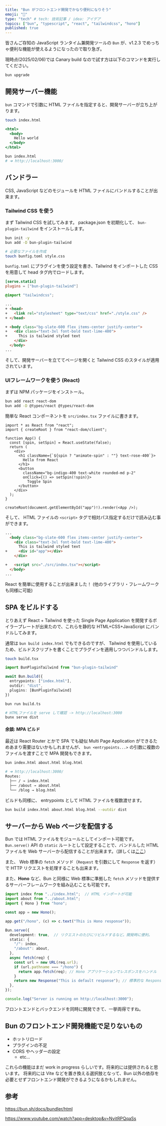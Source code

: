 ```yaml
---
title: "Bun がフロントエンド開発でかなり便利になりそう"
emoji: "🥟"
type: "tech" # tech: 技術記事 / idea: アイデア
topics: ["bun", "typescript", "react", "tailwindcss", "hono"]
published: true
---
```


皆さんご存知の JavaScript ランタイム兼開発ツールの `Bun` が、v1.2.3 でめっちゃ便利な機能が使えるようになったので取り急ぎ。

現時点(2025/02/06)では Canary build なので試す方は以下のコマンドを実行してください。

```sh
bun upgrade
```


## 開発サーバー機能

`bun` コマンドで引数に HTML ファイルを指定すると、開発サーバーが立ち上がります。

```sh
touch index.html
```

```html:index.html
<html>
  <body>
    Hello world
  </body>
</html>
```

```sh
bun index.html
# ➜ http://localhost:3000/
```

## バンドラー

CSS, JavaScript などのモジュールを HTML ファイルにバンドルすることが出来ます。

### Tailwind CSS を使う

まず Tailwind CSS を試してみます。
package.json を初期化して、 `bun-plugin-tailwind` をインストールします。

```sh
bun init -y
bun add -D bun-plugin-tailwind

# 必要なファイルを作成
touch bunfig.toml style.css
```

`bunfig.toml` にプラグインを使う設定を書き、Tailwind をインポートした CSS を用意して head タグ内でロードします。

```toml:bunfig.toml
[serve.static]
plugins = ["bun-plugin-tailwind"]
```

```css:style.css
@import "tailwindcss";
```

```html diff:index.html
...
+ <head>
+   <link rel="stylesheet" type="text/css" href="./style.css" />
+ </head>

+ <body class="bg-slate-600 flex items-center justify-center">
+   <div class="text-3xl font-bold text-lime-400">
+     This is tailwind styled text
    </div>
  </body>
...
```

そして、開発サーバーを立ててページを開くと Tailwind CSS のスタイルが適用されています。


### UIフレームワークを使う (React)

まずは NPM パッケージをインストール。

```sh
bun add react react-dom
bun add -D @types/react @types/react-dom
```

簡単な React コンポーネントを `src/index.tsx` ファイルに書きます。

```tsx:index.tsx
import * as React from "react";
import { createRoot } from "react-dom/client";

function App() {
  const [spin, setSpin] = React.useState(false);
  return (
    <div>
      <h1 className={`${spin ? "animate-spin" : ""} text-rose-400`}>
        Hello from React
      </h1>
      <button
        className="bg-indigo-400 text-white rounded-md p-2"
        onClick={() => setSpin(!spin)}>
          Toggle Spin
      </button>
    </div>
  );
}

createRoot(document.getElementById("app")!).render(<App />);
```

そして、 HTML ファイルの `<script>` タグで相対パス指定するだけで読み込む事ができます。

```html diff:index.html
...
  <body class="bg-slate-600 flex items-center justify-center">
    <div class="text-3xl font-bold text-lime-400">
      This is tailwind styled text
+     <div id="app"></div>
    </div>

+   <script src="./src/index.tsx"></script>
  </body>
...
```

React を簡単に使用することが出来ました！
(他のライブラリ・フレームワークも同様に可能)


## SPA をビルドする

とりあえず React + Tailwind を使った Single Page Application を開発するボイラープレートが出来たので、これらを静的な HTML+CSS+JavaScript にバンドルしてみます。

通常は `bun build index.html` でもできるのですが、 Tailwind を使用しているため、ビルドスクリプトを書くことでプラグインを適用しつつバンドルします。

```sh
touch build.tsx
```

```ts:build.ts
import BunPluginTailwind from "bun-plugin-tailwind"

await Bun.build({
  entrypoints: ["index.html"],
  outdir: "dist",
  plugins: [BunPluginTailwind]
})
```

```sh
bun run build.ts

# HTMLファイルを serve して確認 -> http://localhost:3000
bunx serve dist 
```
#### 余談: MPA ビルド

最近は React Router とかで SPA でも疑似 Multi Page Application ができるためあまり需要はないかもしれませんが、 `bun <entrypoints...>` の引数に複数のファイルを渡すことで MPA 開発もできます。

```sh
bun index.html about.html blog.html

# ➜ http://localhost:3000/
Routes:
  ├── / → index.html
  ├── /about → about.html
  └── /blog → blog.html
```

ビルドも同様に、 entrypoints として HTML ファイルを複数渡せます。

```sh
bun build index.html about.html blog.html --outdir dist
```


## サーバーから Web ページを配信する

Bun では HTML ファイルをモジュールとしてインポート可能です。
`Bun.serve()` API の `static` ルートとして設定することで、バンドルした HTML ファイルを Web サーバーから配信することが出来ます。（詳しくは[ここ](https://bun.sh/docs/bundler/fullstack#html-imports-are-routes)）

また、 Web 標準の `fetch` メソッド（`Request` を引数にして `Response` を返す）で HTTP リクエストを処理することも出来ます。

また、**Hono** など、Bun と同様に Web 標準に準拠した `fetch` メソッドを提供するサーバーフレームワークを組み込むことも可能です。

```ts:src/server.ts
import index from "../index.html";  // HTML インポートが可能
import about from "../about.html";
import { Hono } from "hono";

const app = new Hono();

app.get("/hono", (c) => c.text("This is Hono response"));

Bun.serve({
  development: true,  // リクエストのたびにリビルドするなど。開発時に便利。
  static: {
    "/": index,
    "/about": about,
  },
  async fetch(req) {
    const url = new URL(req.url);
    if (url.pathname === "/hono") {
      return app.fetch(req); // Hono アプリケーションでレスポンスをハンドル
    }
    return new Response("This is default response"); // 標準的な Response オブジェクトを返すことも可能
  },
});

console.log("Server is running on http://localhost:3000");
```

フロントエンドとバックエンドを同時に開発できて、一挙両得ですね。

## Bun のフロントエンド開発機能で足りないもの

- ホットリロード
- プラグインの不足
- CORS やヘッダーの設定
  - etc...

これらの機能はまだ work in progress らしいです。将来的には提供されると思います。
将来的には Vite などを置き換える選択肢となって、Bun 以外の依存を必要とせずフロントエンド開発ができるようになるかもしれません。

## 参考

https://bun.sh/docs/bundler/html

https://www.youtube.com/watch?app=desktop&v=NvitRPQqaSs